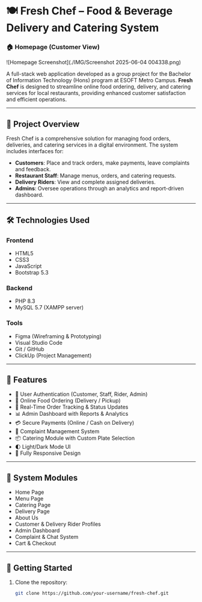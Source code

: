 # 🍽️ Fresh Chef – Food & Beverage Delivery and Catering System

### 🏠 Homepage (Customer View)
![Homepage Screenshot](./IMG/Screenshot 2025-06-04 004338.png)

A full-stack web application developed as a group project for the Bachelor of Information Technology (Hons) program at ESOFT Metro Campus. **Fresh Chef** is designed to streamline online food ordering, delivery, and catering services for local restaurants, providing enhanced customer satisfaction and efficient operations.

---

## 📌 Project Overview

Fresh Chef is a comprehensive solution for managing food orders, deliveries, and catering services in a digital environment. The system includes interfaces for:

- **Customers**: Place and track orders, make payments, leave complaints and feedback.
- **Restaurant Staff**: Manage menus, orders, and catering requests.
- **Delivery Riders**: View and complete assigned deliveries.
- **Admins**: Oversee operations through an analytics and report-driven dashboard.

---

## 🛠️ Technologies Used

### Frontend
- HTML5
- CSS3
- JavaScript
- Bootstrap 5.3

### Backend
- PHP 8.3
- MySQL 5.7 (XAMPP server)

### Tools
- Figma (Wireframing & Prototyping)
- Visual Studio Code
- Git / GitHub
- ClickUp (Project Management)

---

## 🎯 Features

- 🔐 User Authentication (Customer, Staff, Rider, Admin)
- 🛒 Online Food Ordering (Delivery / Pickup)
- 🚚 Real-Time Order Tracking & Status Updates
- 📊 Admin Dashboard with Reports & Analytics
- 💳 Secure Payments (Online / Cash on Delivery)
- 🧾 Complaint Management System
- 📦 Catering Module with Custom Plate Selection
- 🌓 Light/Dark Mode UI
- 📱 Fully Responsive Design

---

## 🧩 System Modules

- Home Page  
- Menu Page  
- Catering Page  
- Delivery Page  
- About Us  
- Customer & Delivery Rider Profiles  
- Admin Dashboard  
- Complaint & Chat System  
- Cart & Checkout

---

## 🚀 Getting Started

1. Clone the repository:
   ```bash
   git clone https://github.com/your-username/fresh-chef.git
